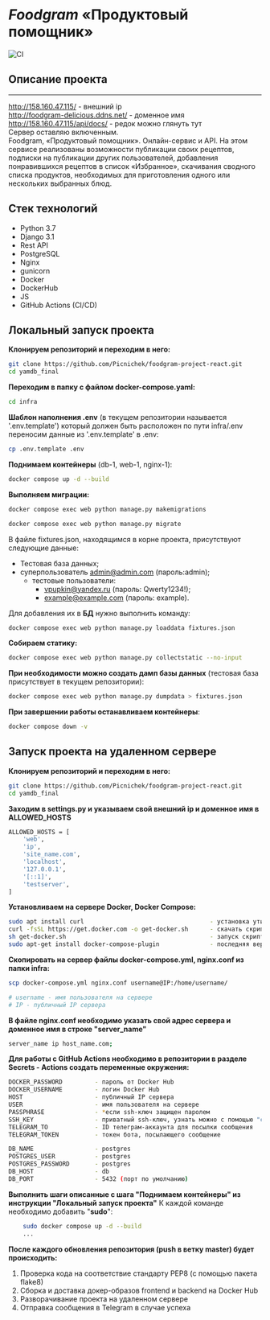 # **_Foodgram_** «Продуктовый помощник»

![CI](https://github.com/picnichek/foodgram-project-react/actions/workflows/foodgram_workflow.yml/badge.svg)

## Описание проекта
----------
http://158.160.47.115/ - внешний ip<br>
http://foodgram-delicious.ddns.net/ - доменное имя<br>
http://158.160.47.115/api/docs/ - редок можно глянуть тут<br>
Сервер оставляю включенным.<br>
Foodgram, «Продуктовый помощник». Онлайн-сервис и API. На этом сервисе реализованы возможности публикации своих рецептов, подписки на публикации других пользователей, добавления понравившихся рецептов в список «Избранное», скачивания сводного списка продуктов, необходимых для приготовления одного или нескольких выбранных блюд.

## Стек технологий
* Python 3.7
* Django 3.1
* Rest API
* PostgreSQL
* Nginx
* gunicorn
* Docker
* DockerHub
* JS
* GitHub Actions (CI/CD)

## Локальный запуск проекта

**Клонируем репозиторий и переходим в него:**

```bash
git clone https://github.com/Picnichek/foodgram-project-react.git
cd yamdb_final
```

**Переходим в папку с файлом docker-compose.yaml:**

```bash
cd infra
```

**Шаблон наполнения .env** (в текущем репозитории называется '.env.template') который должен быть расположен по пути infra/.env
переносим данные из '.env.template' в .env:

```bash
cp .env.template .env
```

**Поднимаем контейнеры** (db-1, web-1, nginx-1):

```bash
docker compose up -d --build
```

**Выполняем миграции:**

```bash
docker compose exec web python manage.py makemigrations
```

```bash
docker compose exec web python manage.py migrate
```

В файле fixtures.json, находящимся в корне проекта, присутствуют следующие данные:
- Тестовая база данных;
- суперпользователь admin@admin.com (пароль:admin);
    - тестовые пользователи: 
        - vpupkin@yandex.ru (пароль: Qwerty1234!); 
        - example@example.com (пароль: example).<br>

Для добавления их в **БД** нужно выполнить команду:

```bash
docker compose exec web python manage.py loaddata fixtures.json
```

**Собираем статику:**

```bash
docker compose exec web python manage.py collectstatic --no-input
```

**При необходимости можно создать дамп базы данных** (тестовая база присутствует в текущем репозитории):

```bash
docker compose exec web python manage.py dumpdata > fixtures.json
```

**При завершении работы останавливаем контейнеры**:

```bash
docker compose down -v
```

## Запуск проекта на удаленном сервере

**Клонируем репозиторий и переходим в него:**

```bash
git clone https://github.com/Picnichek/foodgram-project-react.git
cd yamdb_final
```

**Заходим в settings.py и указываем свой внешний ip и доменное имя в ALLOWED_HOSTS**

```bash
ALLOWED_HOSTS = [
    'web',
    'ip', 
    'site_name.com',
    'localhost',
    '127.0.0.1',
    '[::1]',
    'testserver',
]
```

**Установливаем на сервере Docker, Docker Compose:**

```bash
sudo apt install curl                                   - установка утилиты для скачивания файлов
curl -fsSL https://get.docker.com -o get-docker.sh      - скачать скрипт для установки
sh get-docker.sh                                        - запуск скрипта
sudo apt-get install docker-compose-plugin              - последняя версия docker compose
```

**Скопировать на сервер файлы docker-compose.yml, nginx.conf из папки infra:**

```bash
scp docker-compose.yml nginx.conf username@IP:/home/username/

# username - имя пользователя на сервере
# IP - публичный IP сервера
```

**В файле nginx.conf необходимо указать свой адрес сервера и доменное имя в строке "server_name"**

```bash
server_name ip host_name.com;
```

**Для работы с GitHub Actions необходимо в репозитории в разделе Secrets - Actions создать переменные окружения:**

```bash
DOCKER_PASSWORD         - пароль от Docker Hub
DOCKER_USERNAME         - логин Docker Hub
HOST                    - публичный IP сервера
USER                    - имя пользователя на сервере
PASSPHRASE              - *если ssh-ключ защищен паролем
SSH_KEY                 - приватный ssh-ключ, узнать можно с помощью "cat ~/.ssh/id_rsa" по умолчанию
TELEGRAM_TO             - ID телеграм-аккаунта для посылки сообщения
TELEGRAM_TOKEN          - токен бота, посылающего сообщение

DB_NAME                 - postgres
POSTGRES_USER           - postgres
POSTGRES_PASSWORD       - postgres
DB_HOST                 - db
DB_PORT                 - 5432 (порт по умолчанию)
```

**Выполнить шаги описанные с шага "Поднимаем контейнеры" из инструкции "Локальный запуск проекта"**
К каждой команде необходимо добавить "**sudo**":

```bash
    sudo docker compose up -d --build
    ... 
```

**После каждого обновления репозитория (push в ветку master) будет происходить:**

1. Проверка кода на соответствие стандарту PEP8 (с помощью пакета flake8)
2. Сборка и доставка докер-образов frontend и backend на Docker Hub
3. Разворачивание проекта на удаленном сервере
4. Отправка сообщения в Telegram в случае успеха

